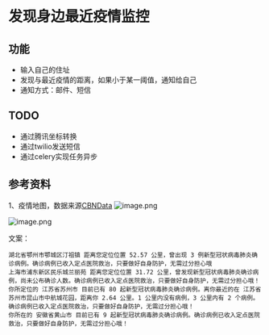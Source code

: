 # 发现身边最近疫情监控
## 功能
- 输入自己的住址
- 发现与最近疫情的距离，如果小于某一阈值，通知给自己
- 通知方式：邮件、短信

## TODO
- 通过腾讯坐标转换
- 通过twilio发送短信
- 通过celery实现任务异步


## 参考资料
1、疫情地图，数据来源[CBNData](https://z.cbndata.com/2019-nCoV/index.html)
![image.png](https://i.loli.net/2020/02/11/SesZNrU1PfiJD5t.png)

![image.png](https://i.loli.net/2020/02/11/iY4X5GQOCnRovpu.png)

文案：
```
湖北省鄂州市鄂城区汀祖镇 距离您定位位置 52.57 公里，曾出现 3 例新型冠状病毒肺炎确诊病例。确诊病例已收入定点医院救治，只要做好自身防护，无需过分担心哦
上海市浦东新区民乐城兰丽苑 距离您定位位置 31.72 公里，曾发现新型冠状病毒肺炎确诊病例，尚未公布确诊人数。确诊病例已收入定点医院救治，只要做好自身防护，无需过分担心哦！
你所定位的 江苏省苏州市 目前已有 80 起新型冠状病毒肺炎确诊病例。离你最近的在 江苏省苏州市昆山市中航城花园，距离你 2.64 公里。1 公里内没有病例，3 公里内有 2 个病例。确诊病例已收入定点医院救治，只要做好自身防护，无需过分担心哦！
你所在的 安徽省黄山市 目前已有 9 起新型冠状病毒肺炎确诊病例。确诊病例已收入定点医院救治，只要做好自身防护，无需过分担心哦！
```
